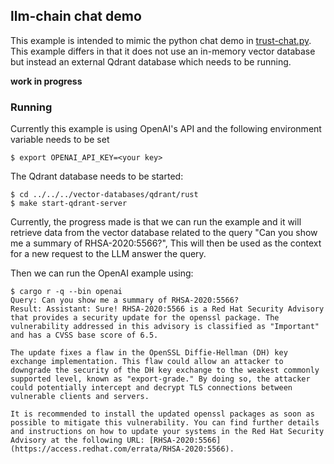 ## llm-chain chat demo
This example is intended to mimic the python chat demo in
[trust-chat.py](../../../langchain/src/trust-chat.py). This example differs in
that it does not use an in-memory vector database but instead an external Qdrant
database which needs to be running.

__work in progress__

### Running
Currently this example is using OpenAI's API and the following environment
variable needs to be set
```console
$ export OPENAI_API_KEY=<your key>
```
The Qdrant database needs to be started:
```console
$ cd ../../../vector-databases/qdrant/rust
$ make start-qdrant-server 
```

Currently, the progress made is that we can run the example and it will
retrieve data from the vector database related to the query "Can you show me a
summary of RHSA-2020:5566?", This will then be used as the context for a new
request to the LLM answer the query.

Then we can run the OpenAI example using:
```console
$ cargo r -q --bin openai
Query: Can you show me a summary of RHSA-2020:5566?
Result: Assistant: Sure! RHSA-2020:5566 is a Red Hat Security Advisory that provides a security update for the openssl package. The vulnerability addressed in this advisory is classified as "Important" and has a CVSS base score of 6.5. 

The update fixes a flaw in the OpenSSL Diffie-Hellman (DH) key exchange implementation. This flaw could allow an attacker to downgrade the security of the DH key exchange to the weakest commonly supported level, known as "export-grade." By doing so, the attacker could potentially intercept and decrypt TLS connections between vulnerable clients and servers.

It is recommended to install the updated openssl packages as soon as possible to mitigate this vulnerability. You can find further details and instructions on how to update your systems in the Red Hat Security Advisory at the following URL: [RHSA-2020:5566](https://access.redhat.com/errata/RHSA-2020:5566).
```

